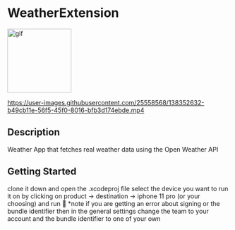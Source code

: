 # WeatherExtension

<img alt="gif" src="https://github.com/kgolder92/WeatherExtension/blob/main/WeatherExtension.mp4" width="145" />


https://user-images.githubusercontent.com/25558568/138352632-b49cb11e-56f5-45f0-8016-bfb3d174ebde.mp4



## Description
Weather App that fetches real weather data using the Open Weather API


## Getting Started
clone it down and open the .xcodeproj file 
select the device you want to run it on by clicking on product -> destination -> iphone 11 pro (or your choosing)
and run 🎉
*note if you are getting an error about signing or the bundle identifier
then in the general settings change the team to your account and the bundle identifier to one of your own 

